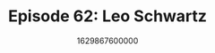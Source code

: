 ---
templateKey: podcast-episode
public: true
url: podcast/episode-62-leo-scwartz
title: " Episode 62: Leo Schwartz "
description:  Host Derek E. Silva joins Leo Schwartz, a reporter for Rest of the World, an international nonprofit media organization. We take a deep dive into press freedom around the world, the spyware threat to journalists, and how social media affects the news. 
date: 1629867600000
featuredimage: /img/podcast/P8PGuestCard_LeoSchwartz.jpg
socialimage: https://www.orchid.com/assets/img/podcast/P8PEpisode_LeoSchwartz.png
platformurls:
 - https://podcasts.apple.com/us/podcast/freedom-of-the-press-and-censorship-around/id1516705670?i=1000533110774
 - 
 - https://podcasts.google.com/feed/aHR0cHM6Ly9mb2xsb3d0aGV3aGl0ZXJhYmJpdC5saWJzeW4uY29tL3Jzcw/episode/NWY1OGFjYTgtYTA1ZS00YzdkLTgwZjgtOWRlNDZkYzRkZTgz
 - 
 - https://castbox.fm/episode/Freedom-of-the-Press-and-Censorship-Around-the-World-with-Leo-Schwartz-id2954358-id417458147
 - 
 - 
---